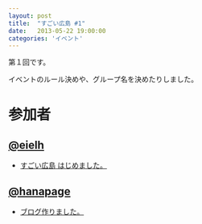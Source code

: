 ```yaml
---
layout: post
title:  "すごい広島 #1"
date:   2013-05-22 19:00:00
categories: 'イベント'
---
```


第１回です。

イベントのルール決めや、グループ名を決めたりしました。

# 参加者

## [@eielh](https://twitter.com/eielh)

* [すごい広島 はじめました。](http://eielh-life.tumblr.com/post/51064201668)


## [@hanapage](https://twitter.com/hanapage)

* [ブログ作りました。](http://hanapage.wordpress.com/)
